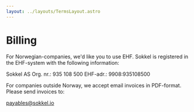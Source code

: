 ```yaml
---
layout: ../layouts/TermsLayout.astro
---
```


# Billing

For Norwegian-companies, we'd like you to use EHF. Sokkel is registered in the
EHF-system with the following information:

Sokkel AS
Org. nr.: 935 108 500
EHF-adr.: 9908:935108500

For companies outside Norway, we accept email invoices in PDF-format. Please send
invoices to:

payables@sokkel.io
